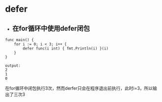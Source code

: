 # defer

- ## 在for循环中使用defer闭包
```golang
func main() {
	for i := 0; i < 3; i++ {
		defer func(i int) { fmt.Println(i) }(i)
	}
}
```
```shell
output:
2
1
0
```
在for循环中闭包执行3次，然而derfer只会在程序退出前执行，此时i=3，所以输出了三次3

